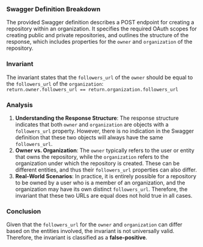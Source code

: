 ### Swagger Definition Breakdown
The provided Swagger definition describes a POST endpoint for creating a repository within an organization. It specifies the required OAuth scopes for creating public and private repositories, and outlines the structure of the response, which includes properties for the `owner` and `organization` of the repository.

### Invariant
The invariant states that the `followers_url` of the `owner` should be equal to the `followers_url` of the `organization`:  
`return.owner.followers_url == return.organization.followers_url`

### Analysis
1. **Understanding the Response Structure**: The response structure indicates that both `owner` and `organization` are objects with a `followers_url` property. However, there is no indication in the Swagger definition that these two objects will always have the same `followers_url`. 
2. **Owner vs. Organization**: The `owner` typically refers to the user or entity that owns the repository, while the `organization` refers to the organization under which the repository is created. These can be different entities, and thus their `followers_url` properties can also differ. 
3. **Real-World Scenarios**: In practice, it is entirely possible for a repository to be owned by a user who is a member of an organization, and the organization may have its own distinct `followers_url`. Therefore, the invariant that these two URLs are equal does not hold true in all cases.

### Conclusion
Given that the `followers_url` for the `owner` and `organization` can differ based on the entities involved, the invariant is not universally valid. Therefore, the invariant is classified as a **false-positive**.
